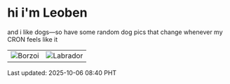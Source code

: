 # hi i'm Leoben

and i like dogs—so have some random dog pics that change whenever my CRON feels like it

|  |  |
|--------|----------|
| ![Borzoi](https://random-dog-vercel.vercel.app/api/random-borzoi?v=1759711206) | ![Labrador](https://random-dog-vercel.vercel.app/api/random-labrador?v=1759711206) |

Last updated: 2025-10-06 08:40 PHT
